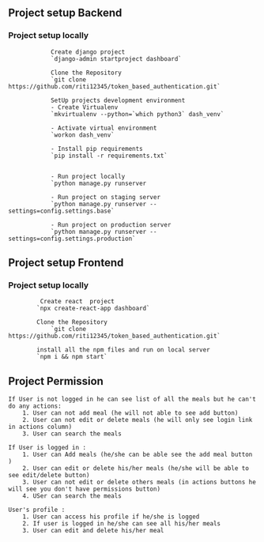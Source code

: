 ## Project setup Backend

   ### Project setup locally
                Create django project 
                `django-admin startproject dashboard`

                Clone the Repository
                `git clone https://github.com/riti12345/token_based_authentication.git`

                SetUp projects development environment
                - Create Virtualenv
                `mkvirtualenv --python=`which python3` dash_venv`

                - Activate virtual environment
                `workon dash_venv`

                - Install pip requirements
                `pip install -r requirements.txt`


                - Run project locally
                `python manage.py runserver

                - Run project on staging server
                `python manage.py runserver --settings=config.settings.base`

                - Run project on production server
                `python manage.py runserver --settings=config.settings.production`



## Project setup Frontend

  ### Project setup locally
             Create react  project 
            `npx create-react-app dashboard`

            Clone the Repository
                `git clone https://github.com/riti12345/token_based_authentication.git`

            install all the npm files and run on local server
            `npm i && npm start`

## Project Permission 
    If User is not logged in he can see list of all the meals but he can't do any actions: 
        1. User can not add meal (he will not able to see add button)
        2. User can not edit or delete meals (he will only see login link in actions column)
        3. User can search the meals

    If User is logged in : 
        1. User can Add meals (he/she can be able see the add meal button )
        2. User can edit or delete his/her meals (he/she will be able to see edit/delete button) 
        3. User can not edit or delete others meals (in actions buttons he will see you don't have permissions button)
        4. USer can search the meals

    User's profile : 
        1. User can access his profile if he/she is logged 
        2. If user is logged in he/she can see all his/her meals 
        3. User can edit and delete his/her meal

